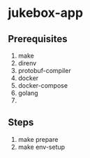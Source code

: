 # jukebox-app

## Prerequisites
1. make
2. direnv
3. protobuf-compiler
4. docker
5. docker-compose
6. golang
7. 

## Steps
1. make prepare
2. make env-setup
